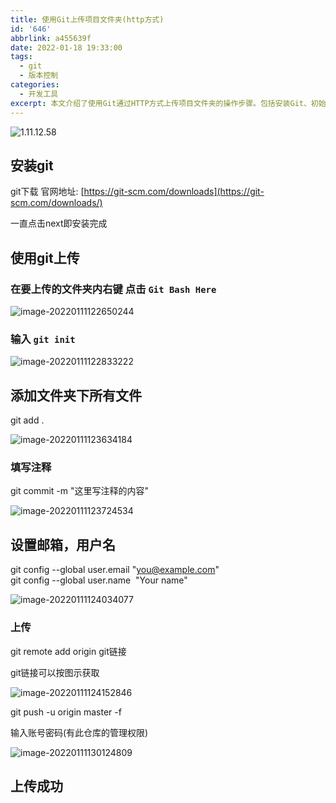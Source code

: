 ```yaml
---
title: 使用Git上传项目文件夹(http方式)
id: '646'
abbrlink: a455639f
date: 2022-01-18 19:33:00
tags:
  - git
  - 版本控制
categories:
  - 开发工具
excerpt: 本文介绍了使用Git通过HTTP方式上传项目文件夹的操作步骤。包括安装Git、初始化Git仓库、添加文件、提交修改、设置邮箱和用户名、添加远程仓库链接以及上传代码至远程仓库等步骤
---
```


![1.11.12.58](https://kozakemi.oss-cn-beijing.aliyuncs.com/1.11.12.58.png)

## 安装git

git下载 官网地址: [https://git-scm.com/downloads](https://git-scm.com/downloads/)

一直点击next即安装完成

## 使用git上传
### 在要上传的文件夹内右键 点击 `Git Bash Here`

![image-20220111122650244](https://kozakemi.oss-cn-beijing.aliyuncs.com/image-20220111122650244.png)

### 输入 `git init`

![image-20220111122833222](https://kozakemi.oss-cn-beijing.aliyuncs.com/image-20220111122833222.png)

## 添加文件夹下所有文件

git add .

![image-20220111123634184](https://kozakemi.oss-cn-beijing.aliyuncs.com/image-20220111123634184.png)

### 填写注释

git commit -m "这里写注释的内容"

![image-20220111123724534](https://kozakemi.oss-cn-beijing.aliyuncs.com/image-20220111123724534.png)

## 设置邮箱，用户名

git config --global user.email "you@example.com"  
git config --global user.name  "Your name"

![image-20220111124034077](https://kozakemi.oss-cn-beijing.aliyuncs.com/image-20220111124034077.png)

### 上传

git remote add origin git链接

git链接可以按图示获取

![image-20220111124152846](https://kozakemi.oss-cn-beijing.aliyuncs.com/image-20220111124152846.png)

git push -u origin master -f

输入账号密码(有此仓库的管理权限)

![image-20220111130124809](https://kozakemi.oss-cn-beijing.aliyuncs.com/image-20220111130124809.png)

## 上传成功